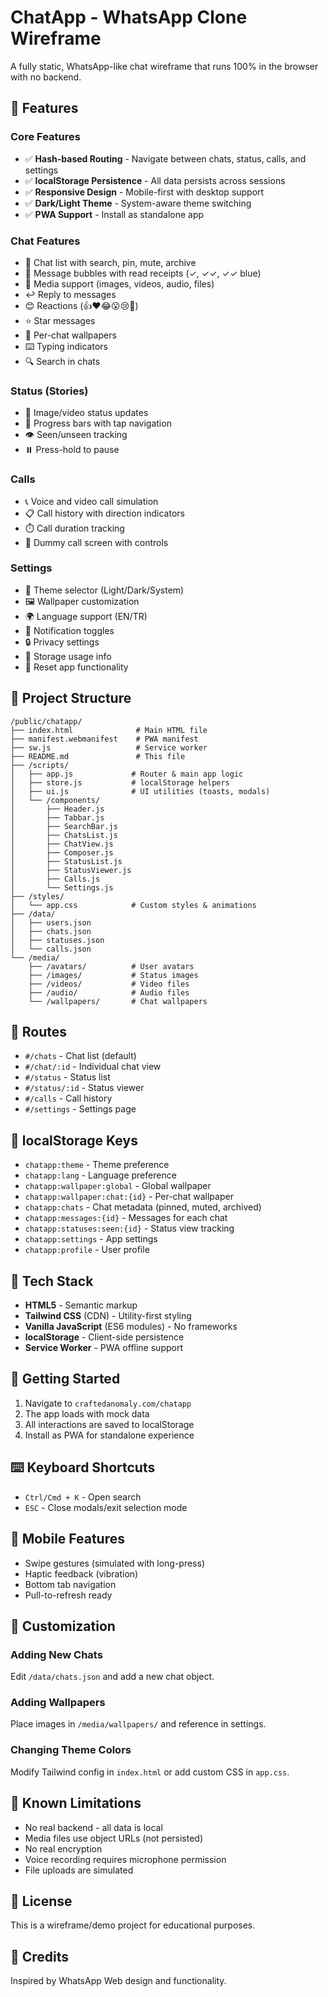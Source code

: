 # ChatApp - WhatsApp Clone Wireframe

A fully static, WhatsApp-like chat wireframe that runs 100% in the browser with no backend.

## 🚀 Features

### Core Features
- ✅ **Hash-based Routing** - Navigate between chats, status, calls, and settings
- ✅ **localStorage Persistence** - All data persists across sessions
- ✅ **Responsive Design** - Mobile-first with desktop support
- ✅ **Dark/Light Theme** - System-aware theme switching
- ✅ **PWA Support** - Install as standalone app

### Chat Features
- 📱 Chat list with search, pin, mute, archive
- 💬 Message bubbles with read receipts (✓, ✓✓, ✓✓ blue)
- 📎 Media support (images, videos, audio, files)
- ↩️ Reply to messages
- 😊 Reactions (👍❤️😂😮😢🙏)
- ⭐ Star messages
- 🎨 Per-chat wallpapers
- ⌨️ Typing indicators
- 🔍 Search in chats

### Status (Stories)
- 📸 Image/video status updates
- 🔄 Progress bars with tap navigation
- 👁️ Seen/unseen tracking
- ⏸️ Press-hold to pause

### Calls
- 📞 Voice and video call simulation
- 📋 Call history with direction indicators
- ⏱️ Call duration tracking
- 🎥 Dummy call screen with controls

### Settings
- 🎨 Theme selector (Light/Dark/System)
- 🖼️ Wallpaper customization
- 🌍 Language support (EN/TR)
- 🔔 Notification toggles
- 🔒 Privacy settings
- 💾 Storage usage info
- 🔄 Reset app functionality

## 📁 Project Structure

```
/public/chatapp/
├── index.html              # Main HTML file
├── manifest.webmanifest    # PWA manifest
├── sw.js                   # Service worker
├── README.md               # This file
├── /scripts/
│   ├── app.js             # Router & main app logic
│   ├── store.js           # localStorage helpers
│   ├── ui.js              # UI utilities (toasts, modals)
│   └── /components/
│       ├── Header.js
│       ├── Tabbar.js
│       ├── SearchBar.js
│       ├── ChatsList.js
│       ├── ChatView.js
│       ├── Composer.js
│       ├── StatusList.js
│       ├── StatusViewer.js
│       ├── Calls.js
│       └── Settings.js
├── /styles/
│   └── app.css            # Custom styles & animations
├── /data/
│   ├── users.json
│   ├── chats.json
│   ├── statuses.json
│   └── calls.json
└── /media/
    ├── /avatars/          # User avatars
    ├── /images/           # Status images
    ├── /videos/           # Video files
    ├── /audio/            # Audio files
    └── /wallpapers/       # Chat wallpapers
```

## 🧭 Routes

- `#/chats` - Chat list (default)
- `#/chat/:id` - Individual chat view
- `#/status` - Status list
- `#/status/:id` - Status viewer
- `#/calls` - Call history
- `#/settings` - Settings page

## 💾 localStorage Keys

- `chatapp:theme` - Theme preference
- `chatapp:lang` - Language preference
- `chatapp:wallpaper:global` - Global wallpaper
- `chatapp:wallpaper:chat:{id}` - Per-chat wallpaper
- `chatapp:chats` - Chat metadata (pinned, muted, archived)
- `chatapp:messages:{id}` - Messages for each chat
- `chatapp:statuses:seen:{id}` - Status view tracking
- `chatapp:settings` - App settings
- `chatapp:profile` - User profile

## 🎨 Tech Stack

- **HTML5** - Semantic markup
- **Tailwind CSS** (CDN) - Utility-first styling
- **Vanilla JavaScript** (ES6 modules) - No frameworks
- **localStorage** - Client-side persistence
- **Service Worker** - PWA offline support

## 🚦 Getting Started

1. Navigate to `craftedanomaly.com/chatapp`
2. The app loads with mock data
3. All interactions are saved to localStorage
4. Install as PWA for standalone experience

## ⌨️ Keyboard Shortcuts

- `Ctrl/Cmd + K` - Open search
- `ESC` - Close modals/exit selection mode

## 📱 Mobile Features

- Swipe gestures (simulated with long-press)
- Haptic feedback (vibration)
- Bottom tab navigation
- Pull-to-refresh ready

## 🔧 Customization

### Adding New Chats
Edit `/data/chats.json` and add a new chat object.

### Adding Wallpapers
Place images in `/media/wallpapers/` and reference in settings.

### Changing Theme Colors
Modify Tailwind config in `index.html` or add custom CSS in `app.css`.

## 🐛 Known Limitations

- No real backend - all data is local
- Media files use object URLs (not persisted)
- No real encryption
- Voice recording requires microphone permission
- File uploads are simulated

## 📄 License

This is a wireframe/demo project for educational purposes.

## 🙏 Credits

Inspired by WhatsApp Web design and functionality.
